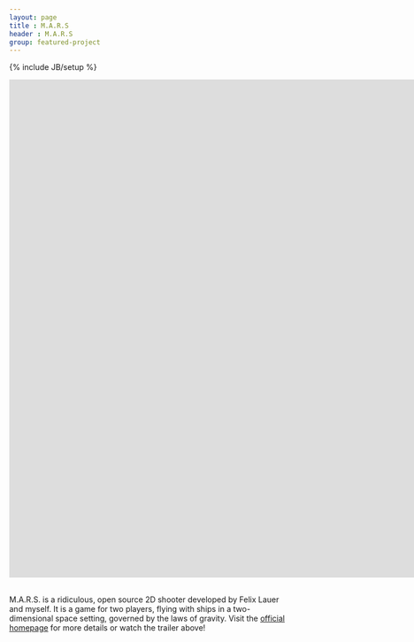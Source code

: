 ```yaml
---
layout: page
title : M.A.R.S
header : M.A.R.S
group: featured-project
---
```

{% include JB/setup %}


<div class="responsive-video-169">
<iframe src="http://player.vimeo.com/video/19975252?title=0&amp;byline=0&amp;portrait=0&amp;color={% include link_color %}" width="1600" height="900" frameborder="0" webkitAllowFullScreen allowFullScreen></iframe>
</div>

<br>

M.A.R.S. is a ridiculous, open source 2D shooter developed by Felix Lauer and myself. It is a game for two players, flying with ships in a two-dimensional space setting, governed by the laws of gravity. Visit the <a href="http://mars-game.sourceforge.net/">official homepage</a> for more details or watch the trailer above!
